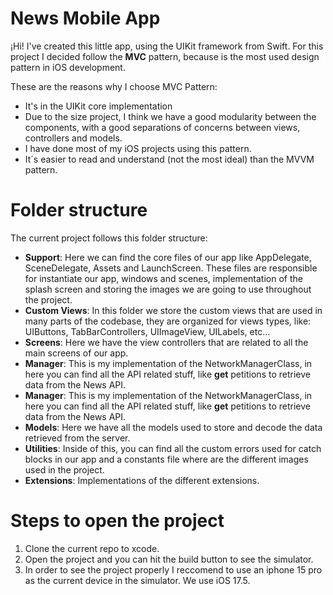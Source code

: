 # News Mobile App

¡Hi! I've created this little app, using the UIKit framework from Swift.
For this project I decided follow the **MVC** pattern, because is the most used design pattern in iOS development. 

These are the reasons why I choose MVC Pattern:

 - It's in the UIKit core implementation
 - Due to the size project, I think we have a good modularity between the components, with a good separations of concerns between views, controllers and models.
 - I have done most of my iOS projects using this pattern.
 - It´s easier to read and understand (not the most ideal) than the MVVM pattern.

# Folder structure
The current project follows this folder structure:

 - **Support**: Here we can find the core files of our app like AppDelegate, SceneDelegate, Assets and LaunchScreen. These files are responsible for instantiate our app, windows and scenes, implementation of the splash screen and storing the images we are going to use throughout the project.
 - **Custom Views**: In this folder we store the custom views that are used in many parts of the codebase, they are organized for views types, like: UIButtons, TabBarControllers, UIImageView, UILabels, etc...
 - **Screens**: Here we have the view controllers that are related to all the main screens of our app.
 - **Manager**: This is my implementation of the NetworkManagerClass, in here you can find all the API related stuff, like **get** petitions to retrieve data from the News API.
- **Manager**: This is my implementation of the NetworkManagerClass, in here you can find all the API related stuff, like **get** petitions to retrieve data from the News API.
- **Models**: Here we have all the models used to store and decode the data retrieved from the server. 
 - **Utilities**: Inside of this, you can find all the custom errors used for catch blocks in our app and a constants file where are the different images used in the project.
  - **Extensions**: Implementations of the different extensions.

# Steps to open the project

 1. Clone the current repo to xcode.
 2. Open the project and you can hit the build button to see the simulator.
 3. In order to see the project properly I reccomend to use an iphone 15 pro as the current device in the simulator. We use iOS 17.5.

